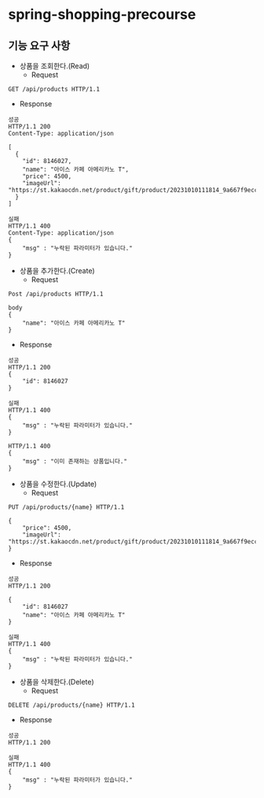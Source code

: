 # spring-shopping-precourse

## 기능 요구 사항
- 상품을 조회한다.(Read)
  - Request
```
GET /api/products HTTP/1.1
```
  - Response
```
성공
HTTP/1.1 200 
Content-Type: application/json

[
  {
    "id": 8146027,
    "name": "아이스 카페 아메리카노 T",
    "price": 4500,
    "imageUrl": "https://st.kakaocdn.net/product/gift/product/20231010111814_9a667f9eccc943648797925498bdd8a3.jpg"
  }
]

실패
HTTP/1.1 400 
Content-Type: application/json
{
    "msg" : "누락된 파라미터가 있습니다."
}

```
- 상품을 추가한다.(Create)
  - Request
```
Post /api/products HTTP/1.1

body
{
    "name": "아이스 카페 아메리카노 T"
}
```
  - Response
```
성공
HTTP/1.1 200
{
    "id": 8146027
}

실패
HTTP/1.1 400
{
    "msg" : "누락된 파라미터가 있습니다."
}

HTTP/1.1 400
{
    "msg" : "이미 존재하는 상품입니다."
}
```
- 상품을 수정한다.(Update)
  - Request
```
PUT /api/products/{name} HTTP/1.1

{
    "price": 4500,
    "imageUrl": "https://st.kakaocdn.net/product/gift/product/20231010111814_9a667f9eccc943648797925498bdd8a3.jpg"
}
```
  - Response
```
성공
HTTP/1.1 200

{
    "id": 8146027
    "name": "아이스 카페 아메리카노 T"
}

실패
HTTP/1.1 400 
{
    "msg" : "누락된 파라미터가 있습니다."
}
```
- 상품을 삭제한다.(Delete)
  - Request
```
DELETE /api/products/{name} HTTP/1.1
```
  - Response
```
성공
HTTP/1.1 200

실패
HTTP/1.1 400 
{
    "msg" : "누락된 파라미터가 있습니다."
}
```